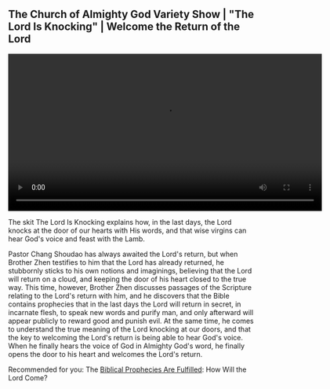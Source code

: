 ## The Church of Almighty God Variety Show | "The Lord Is Knocking" | Welcome the Return of the Lord

<video src="https://youtu.be/WpN9jOo-bvA" controls="controls" width="640" height="320" autoplay="autoplay">
</video>


The skit The Lord Is Knocking explains how, in the last days, the Lord knocks at the door of our hearts with His words, and that wise virgins can hear God's voice and feast with the Lamb.

Pastor Chang Shoudao has always awaited the Lord's return, but when Brother Zhen testifies to him that the Lord has already returned, he stubbornly sticks to his own notions and imaginings, believing that the Lord will return on a cloud, and keeping the door of his heart closed to the true way. This time, however, Brother Zhen discusses passages of the Scripture relating to the Lord's return with him, and he discovers that the Bible contains prophecies that in the last days the Lord will return in secret, in incarnate flesh, to speak new words and purify man, and only afterward will appear publicly to reward good and punish evil. At the same time, he comes to understand the true meaning of the Lord knocking at our doors, and that the key to welcoming the Lord's return is being able to hear God's voice. When he finally hears the voice of God in Almighty God's word, he finally opens the door to his heart and welcomes the Lord's return.

Recommended for you:
The [Biblical Prophecies Are Fulfilled](https://www.holyspiritspeaks.org/testimonies/prophecy-of-the-Lord-Jesus-return/): How Will the Lord Come?
